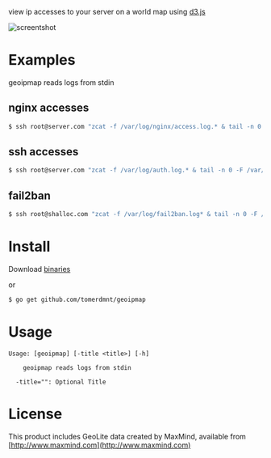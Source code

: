 view ip accesses to your server on a world map using [d3.js](http://d3js.org/)

![screentshot](https://raw.githubusercontent.com/tomerdmnt/geoipmap/master/screenshot.png)

# Examples

geoipmap reads logs from stdin

## nginx accesses

```bash
$ ssh root@server.com "zcat -f /var/log/nginx/access.log.* & tail -n 0 -F /var/log/nginx/access.log" | geoipmap -title "nginx access"
```

## ssh accesses

```bash
$ ssh root@server.com "zcat -f /var/log/auth.log.* & tail -n 0 -F /var/log/auth.log" | geoipmap -title "ssh access"
```

## fail2ban
```bash
$ ssh root@shalloc.com "zcat -f /var/log/fail2ban.log* & tail -n 0 -F /var/log/fail2ban.log" | grep Ban | ./geoipmap -title "fail2ban"
```

# Install

Download [binaries](https://github.com/tomerdmnt/geoipmap/releases)

or
```bash
$ go get github.com/tomerdmnt/geoipmap
```

# Usage

```
Usage: [geoipmap] [-title <title>] [-h]

    geoipmap reads logs from stdin

  -title="": Optional Title
```

# License

This product includes GeoLite data created by MaxMind, available from 
[http://www.maxmind.com](http://www.maxmind.com)
